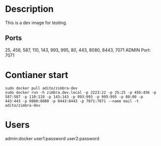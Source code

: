 # Description
This is a dev image for testing.

## Ports
25, 456, 587, 110, 143, 993, 995, 80, 443, 8080, 8443, 7071
ADMIN Port: 7071

# Contianer start

    sudo docker pull adito/zimbra-dev
    sudo docker run -h zimbra.dev.local -p 2223:22 -p 25:25 -p 456:456 -p 587:587 -p 110:110 -p 143:143 -p 993:993 -p 995:995 -p 80:80 -p 443:443 -p 8080:8080 -p 8443:8443 -p 7071:7071 --name mail -t adito/zimbra-dev

# Users
admin:docker
user1:password
user2:password
